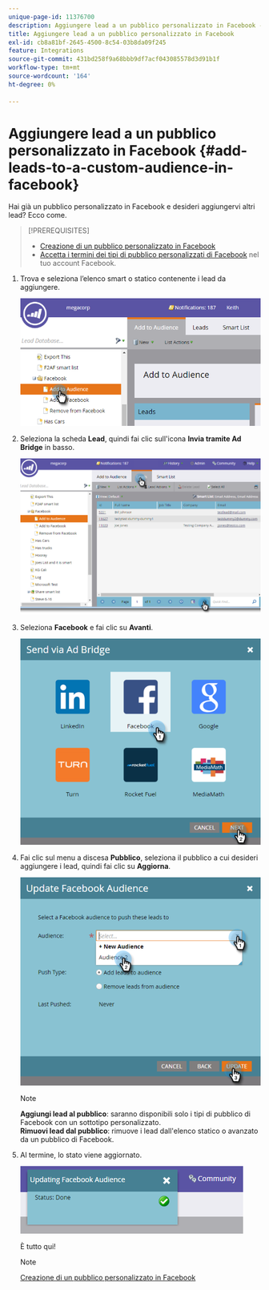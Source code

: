 ```yaml
---
unique-page-id: 11376700
description: Aggiungere lead a un pubblico personalizzato in Facebook - Documentazione di Marketo - Documentazione del prodotto
title: Aggiungere lead a un pubblico personalizzato in Facebook
exl-id: cb8a81bf-2645-4500-8c54-03b8da09f245
feature: Integrations
source-git-commit: 431bd258f9a68bbb9df7acf043085578d3d91b1f
workflow-type: tm+mt
source-wordcount: '164'
ht-degree: 0%

---
```


# Aggiungere lead a un pubblico personalizzato in Facebook {#add-leads-to-a-custom-audience-in-facebook}

Hai già un pubblico personalizzato in Facebook e desideri aggiungervi altri lead? Ecco come.

>[!PREREQUISITES]
>
>* [Creazione di un pubblico personalizzato in Facebook](/help/marketo/product-docs/demand-generation/facebook/create-a-custom-audience-in-facebook.md)
>* [Accetta i termini dei tipi di pubblico personalizzati di Facebook](https://www.facebook.com/ads/manage/customaudiences/tos.php) nel tuo account Facebook.
>

1. Trova e seleziona l’elenco smart o statico contenente i lead da aggiungere.

   ![](assets/one.png)

1. Seleziona la scheda **Lead**, quindi fai clic sull&#39;icona **Invia tramite Ad Bridge** in basso.

   ![](assets/two-1.png)

1. Seleziona **Facebook** e fai clic su **Avanti**.

   ![](assets/three.png)

1. Fai clic sul menu a discesa **Pubblico**, seleziona il pubblico a cui desideri aggiungere i lead, quindi fai clic su **Aggiorna**.

   ![](assets/4.png)

   >[!NOTE]
   >
   >**Aggiungi lead al pubblico**: saranno disponibili solo i tipi di pubblico di Facebook con un sottotipo personalizzato.\
   >**Rimuovi lead dal pubblico**: rimuove i lead dall&#39;elenco statico o avanzato da un pubblico di Facebook.

1. Al termine, lo stato viene aggiornato.

   ![](assets/five-1.png)

   È tutto qui!

   >[!NOTE]
   >
   >[Creazione di un pubblico personalizzato in Facebook](/help/marketo/product-docs/demand-generation/facebook/create-a-custom-audience-in-facebook.md)
